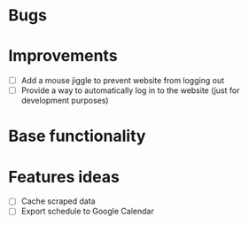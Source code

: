 # Bugs

# Improvements
- [ ] Add a mouse jiggle to prevent website from logging out
- [ ] Provide a way to automatically log in to the website (just for development purposes)

# Base functionality

# Features ideas
- [ ] Cache scraped data
- [ ] Export schedule to Google Calendar

